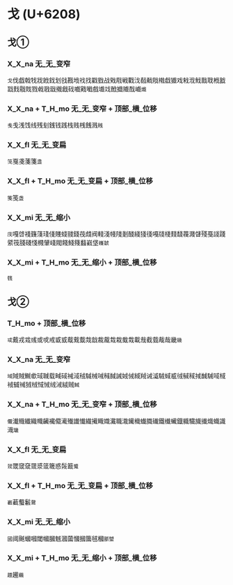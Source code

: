 # 戈 (U+6208)

## 戈①

### X_X_na 无_无_变窄
`戈`伐戯戟牫戕䤦鈛划戗戡㘺䄀找戳戥战戣㦺戦戵㳀㦼㦷戙橶戱㺣戏㦵浌䰹戬聀栰戤㦻䴰㦹戝戮㦸戨戩撠戧䂝嚱戭㘍戲㚀䇅䣹㩬隵䣬巇`㸍`

### X_X_na + T_H_mo 无_无_变窄 + 顶部_横_位移
`㦮`戋浅饯线残刬銭钱践栈贱桟䬻溅`賎`

### X_X_fl 无_无_变扁
`䇝`戛戔菚箋`盞`

### X_X_fl + T_H_mo 无_无_变扁 + 顶部_横_位移
`䇳`笺`盏`

### X_X_mi 无_无_缩小 
`㡲`嘎啔䙁籛䔐琖俴賤䗃䎒錢茷虥阀輚淺帴䧖剗醆綫㹽㣤嘠牋棧䴼馢薎濺䁉殘戞諓踐䋯筏䏼碊㥇㰄肈㟞閥餞䱠䉔蠽巀垡`嶘虦`

### X_X_mi + T_H_mo 无_无_缩小 + 顶部_横_位移 
`篯`

## 戈②

### T_H_mo + 顶部_横_位移
`㦯`戴戎㦱彧或戓戒戜㦶䳒䵧韯烖戠裁酨㦳栽蛓㘽載㦲截臷胾哉畿`㡬`
 
### X_X_na 无_无_变窄
`域`䧕賊鱡㰲琙聝载㽣䂸裓淢䄾䮙械㖑稶馘誡娀㑘緎羢诫㵄駥蜮㦴㣝戫稢掝䤋駴㖪棫䘬㦽祴狨㭜惐悈绒㳦絨贼`䱛`

### X_X_na + T_H_mo 无_无_变窄 + 顶部_横_位移
`儎`瀐賳纎織幟䶪襶傤㵶殱䜟懴繊擮睵嬂瀻職溨䥫樴䘂膱䃱鐵㰇蠘鐡軄驖旘㩥熾蟙識渽`㼄`

### X_X_fl 无_无_变扁
`茙`罭窢㚜䍞㳼䈅簚惑䯷籖`䰥`

### X_X_fl + T_H_mo 无_无_变扁 + 顶部_横_位移
`嶻`䕙䘁䰏`䳣`

### X_X_mi 无_无_缩小
`國`阈䬎蟈嘓閾幗膕魊漍蔮慖摑簂毧槶`爴蠈`

### X_X_mi + T_H_mo 无_无_缩小 + 顶部_横_位移 
`䟈`䟌`蘵`